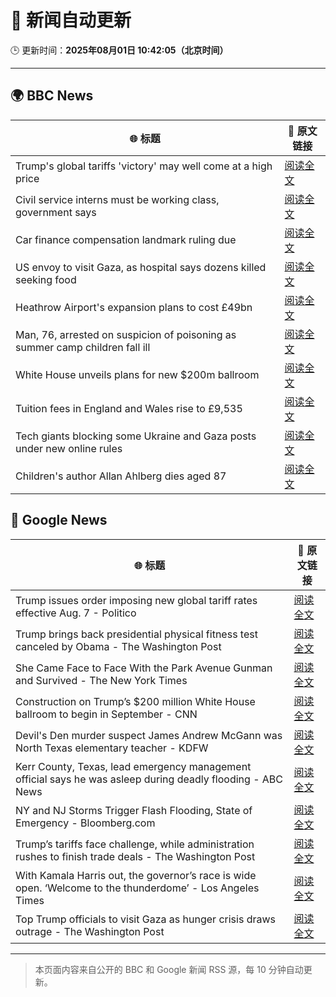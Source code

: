 # 🧠 新闻自动更新

🕒 更新时间：**2025年08月01日 10:42:05（北京时间）**

---

## 🌍 BBC News

| 🌐 标题 | 🔗 原文链接 |
|--------|-------------|
| Trump's global tariffs 'victory' may well come at a high price | [阅读全文](https://www.bbc.com/news/articles/c0l6g13rlwko?at_medium=RSS&at_campaign=rss) |
| Civil service interns must be working class, government says | [阅读全文](https://www.bbc.com/news/articles/c3ez3v9v8jqo?at_medium=RSS&at_campaign=rss) |
| Car finance compensation landmark ruling due | [阅读全文](https://www.bbc.com/news/articles/c8j1jkyjl1xo?at_medium=RSS&at_campaign=rss) |
| US envoy to visit Gaza, as hospital says dozens killed seeking food | [阅读全文](https://www.bbc.com/news/articles/c74d82pdxjzo?at_medium=RSS&at_campaign=rss) |
| Heathrow Airport's expansion plans to cost £49bn | [阅读全文](https://www.bbc.com/news/articles/cj6yz77nlw4o?at_medium=RSS&at_campaign=rss) |
| Man, 76, arrested on suspicion of poisoning as summer camp children fall ill | [阅读全文](https://www.bbc.com/news/articles/cq58lgnvvypo?at_medium=RSS&at_campaign=rss) |
| White House unveils plans for new $200m ballroom | [阅读全文](https://www.bbc.com/news/articles/c2l7dey54zjo?at_medium=RSS&at_campaign=rss) |
| Tuition fees in England and Wales rise to £9,535 | [阅读全文](https://www.bbc.com/news/articles/cwyegp0dnq9o?at_medium=RSS&at_campaign=rss) |
| Tech giants blocking some Ukraine and Gaza posts under new online rules | [阅读全文](https://www.bbc.com/news/articles/cj3l0e4vr0ko?at_medium=RSS&at_campaign=rss) |
| Children's author Allan Ahlberg dies aged 87 | [阅读全文](https://www.bbc.com/news/articles/cpdjn48w1v9o?at_medium=RSS&at_campaign=rss) |

## 📰 Google News

| 🌐 标题 | 🔗 原文链接 |
|--------|-------------|
| Trump issues order imposing new global tariff rates effective Aug. 7 - Politico | [阅读全文](https://news.google.com/rss/articles/CBMilgFBVV95cUxOSkR1aUZHdGVUYWZVeE93MXBVempOSDVWTUxVTzVCc1h6dXlHUFNHcnlONXl3Z28yMG5NRnhTRHBkRnJyMGJkWnA4NWphd3N0OU45R3JzbUJFRzduNkc4eExfVFJCalNwenZiUEktaXhQdHNMUlN6X2syNXUxVGlFUHc1cWIwNUNqaXBiM0NaaWo4UzF0a2c?oc=5) |
| Trump brings back presidential physical fitness test canceled by Obama - The Washington Post | [阅读全文](https://news.google.com/rss/articles/CBMikAFBVV95cUxOeThiUGV5SHJRTEdjRXR0OURIY0tQcmtNQ1laMGpILW9DeEpQdFBxMkJGT1gtZzE5dGlqQmh0cmFRbWxJZmpuUG5oaEFvZzFQVzE2ZFo3bHZJd01xbURnTUphdXZNdDNRYm81YTFYa0FlUXpCY0M2bjlMX3BabWpCS0h4ZG5wMUFSeGZ0NjgxaDc?oc=5) |
| She Came Face to Face With the Park Avenue Gunman and Survived - The New York Times | [阅读全文](https://news.google.com/rss/articles/CBMijAFBVV95cUxQSUprOGpyb09TeTctdHA3NC1BT1ZmNDhFSENvTEpWVE9Eb1lHQk11ZmpNV2JkanNZY0RTamRCb1VvaWVfQVVYdnFheXphM1NkbFJuX29QRm5FSDQ1UFlwVGQtSGxLb0hZZmFDMXl5aFdEUzBFNF9DTUllc1BpMmdjcE9sbWJRTmpDQ01MOQ?oc=5) |
| Construction on Trump’s $200 million White House ballroom to begin in September - CNN | [阅读全文](https://news.google.com/rss/articles/CBMifkFVX3lxTFBPYUxPWVZXbTRQZG43Yk05Wl9tc0pQX3lYdEJnSXdtVzdKU3Roc0IxcURDWTVGY3p6MXRpbkJLcWtEdTE5YVZBcWdkRjllQXlVV3kxZ0doZlNsbk1zMVFrdHZNTHVqRGgxS0ZZd2Zac3kxWXE4ZlJnQVRmTkgzZ9IBgwFBVV95cUxPZVBHMXV1aTZnM3p4S1Bvbm5SbDBNTHo1OGZvaHU3SjZaaUo4ekd2ZDRKUXJvODdQcHdPU2JDMDc4YmlSVGVkRzF3UjJubFVhZjhPejhCczBoVUdnXzZVQjJBQTNFNVo0ZlJ6YzUwcmNlTC11NUliYUx2ZkhrYXA0VF96aw?oc=5) |
| Devil's Den murder suspect James Andrew McGann was North Texas elementary teacher - KDFW | [阅读全文](https://news.google.com/rss/articles/CBMiigFBVV95cUxQcU1sVUJIWjBybk9EYVJ0eWloMTdZTjdjM29TX2dsSXFiMWVZeVFTV0tKU0pCWHhzSWZvUWJCUmtUMTFhNjBGSG11dVRNTkYzWThfWG1FdWdua1g4cmFNMEhRV2hybXdiUGl6d3A5Z0lzbmFVSE5BRTh3Nk10eW8zdG00YzNtellPWEHSAY8BQVVfeXFMT25oclptSHBUeFd3cllxYmVrSDZFbTZMZWsxOEJKRkZkbENMTzNpcVVvQTZUeUNISlNRZjdGMW9aN1FjRjNZTVRFYzdBRmpTODAwZVFvOHFzdnEyUFVtTnI5VVY0cml5RW1TNmpxSGdqcVNDb0JwYWhfY0RyRXlNeGlENmdVOU1UY0lxUjZFRzQ?oc=5) |
| Kerr County, Texas, lead emergency management official says he was asleep during deadly flooding - ABC News | [阅读全文](https://news.google.com/rss/articles/CBMipwFBVV95cUxNaTFxTWVOZXlNX3hUbzlxcngyQmVJS3pEU2JYN0c1T0dOdmltUzc2emxGYjAtZHY4VDhPZDVtME5tNGNlclVSQ3FXdkhoZW9sUnJWOFFEVzhfZ3hyZm1MLTdUNVFUeUJ4c2QzbTBEU19Fb1hUdHlYNl84Vi1sVlRONDBEWVdWeVVxUXRRTkN2Y3ZUSkJTWWlXVkZkRXkycmx2YlFlcC12Y9IBrAFBVV95cUxORkZpOEl5cE81U2luM2J5NV9Ndy1IV1JJdEhtZm1WZ1VockJZa21ZemdrdURvQk1JV2dhVWU2aUh6Q1dZdWhlZVBMUVdnR1R2ZkoxWXRyTU5PV2RRREw4NUpvUjBLX2Y3Mkk4cTJiSXlxb3hQc0FSb3EtNXZMV3ZFQUJXWGRzZWtIbUM4eGsyaEhmZU5GNWg1NDFwbTRfRF9DYVVaOGw2dmU4TVhL?oc=5) |
| NY and NJ Storms Trigger Flash Flooding, State of Emergency - Bloomberg.com | [阅读全文](https://news.google.com/rss/articles/CBMiswFBVV95cUxNQ2pielY5cTVneHQ5emt0cENHakN1eUVHWTdtTUtySWRrSUZtLW1WNk1xZ2RodVJXbDlLT1JHazZRTHpVR1ZYWU8xOTZsRm9WclpXeEY5NVF0SDMtbzFBRnJDWjZqQ0lmM2taMHJjSlFPeHZNVTFwY2FPcGI2T0hMVkJSVUJpcFBfeVV4cW95NC03cjNUekh3LUY2OTNsNC14NGdwYklYMzJTdnl2U0NlRzFsZw?oc=5) |
| Trump’s tariffs face challenge, while administration rushes to finish trade deals - The Washington Post | [阅读全文](https://news.google.com/rss/articles/CBMijwFBVV95cUxOMjRULUQ3YXFlS1g2ZnJvbS1sNDdHUlpKQmtIS1RLeDU0TGJSblVSUmJReTI1T2MxWXR0R0YtdmlCd0F1ZUxZUmIzS1oyTm9mMk4tSThjNnB1Mnp3cGFIVzhKWGtjc3QzZ1ZhaHB0YW1yOTVIOFBKNGw1b1FTZUdhOTlNbEpBUDVLa0dQOG1TWQ?oc=5) |
| With Kamala Harris out, the governor’s race is wide open. ‘Welcome to the thunderdome’ - Los Angeles Times | [阅读全文](https://news.google.com/rss/articles/CBMipwFBVV95cUxNc2tVYW5MeFRYMjVvTVU3T2Z5TDg0emR2QlM2UFVfa2EzQVZGbnRhNDlZNzJRWUtDVXBibHVhRXFhVUp1RVNsYjlDRFlCQXNiQXlvVlNmSk00MnJmbHF0d19tN1hodlIwWXo0QnF3ZDR0NEJPVlJCTjE1Zm1Ub21abHcwcjRiM1JSUkV1VHZuZjlhMEI4bFVxLXRTbVpqT1VobzlLS0tqWQ?oc=5) |
| Top Trump officials to visit Gaza as hunger crisis draws outrage - The Washington Post | [阅读全文](https://news.google.com/rss/articles/CBMikgFBVV95cUxPVWh4dGdCZjE3aHNlLWJmWW1tU2ZIb1NfQzVQaHJlaVJYV2pvRFlxNkNHTlU5TzRVSDkwU3BoSTFSTm5OM0hKR1pJY1ltdzZjbVplOFJuV0o4dHlJUlRHTnl4UGRqQnlDck0tLWEyY0xSZUZVelJER1BhVGZWSjRJWUFlYkFzbUlmX0FxcnFkR0hGQQ?oc=5) |

---
> 本页面内容来自公开的 BBC 和 Google 新闻 RSS 源，每 10 分钟自动更新。
